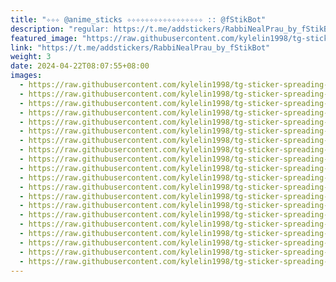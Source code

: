 ```yaml
---
title: "✧✧✧ @anime_sticks ✧✧✧✧✧✧✧✧✧✧✧✧✧✧✧✧✧ :: @fStikBot"
description: "regular: https://t.me/addstickers/RabbiNealPrau_by_fStikBot"
featured_image: "https://raw.githubusercontent.com/kylelin1998/tg-sticker-spreading-worldwide-images/main/img/a80f7b7d-763d-409a-b9b5-fec5e071a3ba.jpg"
link: "https://t.me/addstickers/RabbiNealPrau_by_fStikBot"
weight: 3
date: 2024-04-22T08:07:55+08:00
images:
  - https://raw.githubusercontent.com/kylelin1998/tg-sticker-spreading-worldwide-images/main/img/a80f7b7d-763d-409a-b9b5-fec5e071a3ba.jpg
  - https://raw.githubusercontent.com/kylelin1998/tg-sticker-spreading-worldwide-images/main/img/44fbb23b-3dd6-45c1-8e54-8ad9369a9f0c.jpg
  - https://raw.githubusercontent.com/kylelin1998/tg-sticker-spreading-worldwide-images/main/img/3a15e776-f495-4c59-a0eb-a5afdb095ff8.jpg
  - https://raw.githubusercontent.com/kylelin1998/tg-sticker-spreading-worldwide-images/main/img/d2ca3d2a-2398-4946-9d46-15faaf747342.jpg
  - https://raw.githubusercontent.com/kylelin1998/tg-sticker-spreading-worldwide-images/main/img/27504a77-a687-4a66-af03-d094ef6b0a64.jpg
  - https://raw.githubusercontent.com/kylelin1998/tg-sticker-spreading-worldwide-images/main/img/26930e49-5eb4-4749-bb24-c035c13e39d9.jpg
  - https://raw.githubusercontent.com/kylelin1998/tg-sticker-spreading-worldwide-images/main/img/207a29eb-3c1f-423c-8842-e21cad124064.jpg
  - https://raw.githubusercontent.com/kylelin1998/tg-sticker-spreading-worldwide-images/main/img/e438a09c-6199-4f25-a130-ca4a176766f0.jpg
  - https://raw.githubusercontent.com/kylelin1998/tg-sticker-spreading-worldwide-images/main/img/afd463b5-e27a-4570-b6f1-d7fe8288490c.jpg
  - https://raw.githubusercontent.com/kylelin1998/tg-sticker-spreading-worldwide-images/main/img/3c789082-074b-485a-8358-d03d3c73ead0.jpg
  - https://raw.githubusercontent.com/kylelin1998/tg-sticker-spreading-worldwide-images/main/img/fbe71f7d-a6df-4d83-b9a0-1edad0690942.jpg
  - https://raw.githubusercontent.com/kylelin1998/tg-sticker-spreading-worldwide-images/main/img/52f3a377-76f3-4071-8a49-1319b7a2261d.jpg
  - https://raw.githubusercontent.com/kylelin1998/tg-sticker-spreading-worldwide-images/main/img/4c0fae22-d87d-4949-bd05-98ba7f4b30b3.jpg
  - https://raw.githubusercontent.com/kylelin1998/tg-sticker-spreading-worldwide-images/main/img/ca62ffeb-53e2-4b66-a525-338a9c285e8a.jpg
  - https://raw.githubusercontent.com/kylelin1998/tg-sticker-spreading-worldwide-images/main/img/a14cc6b7-eb71-451b-a1dc-81d8ea7e9c37.jpg
  - https://raw.githubusercontent.com/kylelin1998/tg-sticker-spreading-worldwide-images/main/img/5de2f7e7-6162-4ed7-93d0-7de9c6e9931d.jpg
  - https://raw.githubusercontent.com/kylelin1998/tg-sticker-spreading-worldwide-images/main/img/b2bfb587-ad8c-4a11-9c7a-37ea12ceb16b.jpg
  - https://raw.githubusercontent.com/kylelin1998/tg-sticker-spreading-worldwide-images/main/img/fae386b2-1f3c-428a-8560-8481e3a138f1.jpg
  - https://raw.githubusercontent.com/kylelin1998/tg-sticker-spreading-worldwide-images/main/img/4731fd4b-d34f-4cff-a811-304588ee8163.jpg
  - https://raw.githubusercontent.com/kylelin1998/tg-sticker-spreading-worldwide-images/main/img/f48fb3ad-1418-43c5-9d11-7b60bca3ae1b.jpg
---
```

